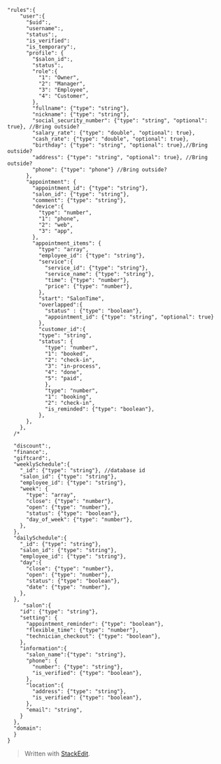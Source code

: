 ﻿

    "rules":{
        "user":{
          "$uid":,
          "username":,
          "status":,
          "is_verified": 
          "is_temporary":,
          "profile": {
            "$salon_id":,
            "status":,
            "role":{
              "1": "Owner",
              "2": "Manager",
              "3": "Employee",
              "4": "Customer",
            },
            "fullname": {"type": "string"},
            "nickname": {"type": "string"},
            "social_security_number": {"type": "string", "optional": true}, //Bring outside?
            "salary_rate": {"type": "double", "optional": true},
            "cash_rate": {"type": "double", "optional": true},
            "birthday": {"type": "string", "optional": true},//Bring outside?
            "address": {"type": "string", "optional": true}, //Bring outside?
            "phone": {"type": "phone"} //Bring outside?
          },
          "appointment": {
            "appointment_id": {"type": "string"},
            "salon_id": {"type": "string"},
            "comment": {"type": "string"},
            "device":{
              "type": "number",
              "1": "phone",
              "2": "web",
              "3": "app",
            },
            "appointment_items": {
              "type": "array",
              "employee_id": {"type": "string"},
              "service":{
                "service_id": {"type": "string"},
                "service_name": {"type": "string"},
                "time": {"type": "number"},
                "price": {"type": "number"},
              },
              "start": "SalonTime",
              "overlapped":{
                "status" : {"type": "boolean"},
                "appointment_id": {"type": "string", "optional": true} 
              },
              "customer_id":{
              "type": "string", 
              "status": {
                "type": "number",
                "1": "booked",
                "2": "check-in",
                "3": "in-process",
                "4": "done",
                "5": "paid",
                },
                "type": "number",
                "1": "booking",
                "2": "check-in",
                "is_reminded": {"type": "boolean"},
              },
          },
        },
      /*        

      "discount":,
      "finance":,
      "giftcard":,
      "weeklySchedule":{
        "_id": {"type": "string"}, //database id
        "salon_id": {"type": "string"},
        "employee_id": {"type": "string"},
        "week": {
          "type": "array",
          "close": {"type": "number"},
          "open": {"type": "number"},
          "status": {"type": "boolean"},
          "day_of_week": {"type": "number"},
        },
      },
      "dailySchedule":{
        "_id": {"type": "string"},
        "salon_id": {"type": "string"},
        "employee_id": {"type": "string"},
        "day":{
          "close": {"type": "number"},
          "open": {"type": "number"},
          "status": {"type": "boolean"},
          "date": {"type": "number"},
        },
      },
         "salon":{
        "id": {"type": "string"},
        "setting": {
          "appointment_reminder": {"type": "boolean"},
          "flexible_time": {"type": "number"},
          "technician_checkout": {"type": "boolean"},
        },
        "information":{
          "salon_name":{"type": "string"},
          "phone": {
            "number": {"type": "string"},
            "is_verified": {"type": "boolean"},
          },
          "location":{
            "address": {"type": "string"},
            "is_verified": {"type": "boolean"},
          },
          "email": "string",
        }
      },
      "domain":
      }
    }
    
    

> Written with [StackEdit](https://stackedit.io/).

